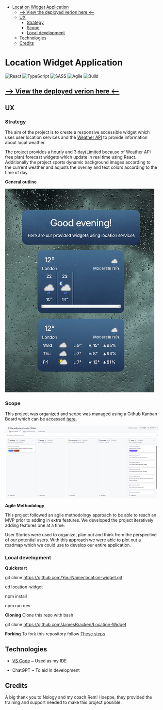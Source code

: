 <!-- TOC start (generated with https://github.com/derlin/bitdowntoc) -->

- [Location Widget Application](#location-widget-application)
   * [--> View the deployed verion here <--](#-view-the-deployed-verion-here-)
   * [UX](#ux)
      + [Strategy](#strategy)
      + [Scope](#scope)
      + [Local development](#local-development)
   * [Technologies](#technologies)
   * [Credits](#credits)

<!-- TOC end -->

<!-- TOC --><a name="location-widget-application"></a>
# Location Widget Application

![React](https://img.shields.io/badge/React-18.3.1-61DAFB?logo=react&logoColor=white)
![TypeScript](https://img.shields.io/badge/TypeScript-5.6-3178C6?logo=typescript&logoColor=white)
![SASS](https://img.shields.io/badge/SASS-1.77-CC6699?logo=sass&logoColor=white)
![Agile](https://img.shields.io/badge/Agile-Methodology-orange)
![Build](https://img.shields.io/badge/build-passing-brightgreen)

<!-- TOC --><a name="-view-the-deployed-verion-here-"></a>
## [--> View the deployed verion here <--](https://jamesbracken.github.io/Location-Widget/)

<!-- TOC --><a name="ux"></a>
## UX

<!-- TOC --><a name="strategy"></a>
### Strategy

The aim of the project is to create a responsive accessible widget which uses user location services and the [Weather API](https://www.weatherapi.com/) to provide information about local weather. 

The project provides a hourly and 3 day(Limited because of Weather API free plan) forecast widgets which update in real time using React. Additionally the project sports dynamic background images according to the current weather and adjusts the overlay and text colors according to the time of day.

**General outline**

![Image of the app](./public/images/readme/app-sample.png)

<!-- TOC --><a name="scope"></a>
### Scope

This project was organized and scope was managed using a Github Kanban Board which can be accessed [here](https://github.com/users/JamesBracken/projects/21/views/2?visibleFields=%5B%22Title%22%2C%22Assignees%22%2C227272141%2C%22Labels%22%2C227272140%2C227272139%5D).

![Project kanban board](./public/images/readme/project-board.png)

**Agile Methodology**

This project followed an agile methodology approach to be able to reach an MVP prior to adding in extra features. We developed the project iteratively adding features one at a time.

User Stories were used to organize, plan out and think from the perspective of our potential users. With this approach we were able to plot out a roadmap which we could use to develop our entire application.

<!-- TOC --><a name="local-development"></a>
### Local development

**Quickstart**

git clone https://github.com/YourName/location-widget.git

cd location-widget

npm install

npm run dev

**Cloning**
Clone this repo with bash

git clone https://github.com/JamesBracken/Location-Widget

**Forking** 
To fork this repository follow [These steps](https://docs.github.com/en/pull-requests/collaborating-with-pull-requests/working-with-forks/fork-a-repo)


<!-- TOC --><a name="technologies"></a>
## Technologies

- [VS Code](https://code.visualstudio.com/) ~ Used as my IDE 

- ChatGPT ~ To aid in development

<!-- TOC --><a name="credits"></a>
## Credits

A big thank you to Nology and my coach Remi Hoeppe, they provided the training and support needed to make this project possible.
